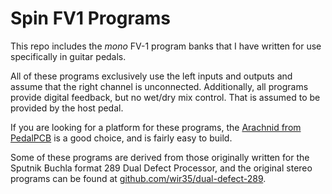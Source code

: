 # Spin FV1 Programs

This repo includes the _mono_ FV-1 program banks that I have written for use
specifically in guitar pedals.

All of these programs exclusively use the left inputs and outputs and assume
that the right channel is unconnected. Additionally, all programs provide
digital feedback, but no wet/dry mix control. That is assumed to be provided by
the host pedal.

If you are looking for a platform for these programs, the
[Arachnid from PedalPCB](https://www.pedalpcb.com/product/arachnid/) is a good
choice, and is fairly easy to build.

Some of these programs are derived from those originally written for the Sputnik
Buchla format 289 Dual Defect Processor, and the original stereo programs can
be found at [github.com/wir35/dual-defect-289](https://github.com/wir35/dual-defect-289).
